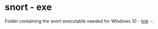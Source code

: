 # snort - exe

Folder containing the snort executable needed for Windows 10 - [link](https://snort.org/downloads) -.

